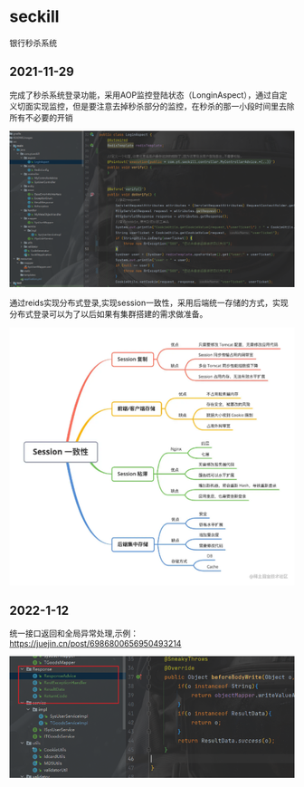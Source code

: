 # seckill
银行秒杀系统
## 2021-11-29

完成了秒杀系统登录功能，采用AOP监控登陆状态（LonginAspect），通过自定义切面实现监控，但是要注意去掉秒杀部分的监控，在秒杀的那一小段时间里去除所有不必要的开销

![image-20220111144255005](README.images/image-20220111144255005.png)

通过reids实现分布式登录,实现session一致性，采用后端统一存储的方式，实现分布式登录可以为了以后如果有集群搭建的需求做准备。

<img src="README.images/1735a37e17e67100tplv-t2oaga2asx-watermark.awebp" alt="img" style="zoom: 67%;" />

## 2022-1-12

统一接口返回和全局异常处理,示例：https://juejin.cn/post/6986800656950493214

![image-20220112215356823](README.images/image-20220112215356823.png)

